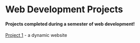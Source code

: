 # Web Development Projects

#### Projects completed during a semester of web development!

[Project 1](https://nikitabhaskar.github.io/dynamic-website/) - a dynamic website
